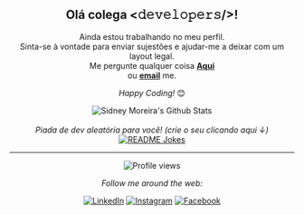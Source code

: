 <div align="center">
<h2> Olá colega <𝚍𝚎𝚟𝚎𝚕𝚘𝚙𝚎𝚛𝚜/>! </h2>
</div>

<div align="center">
Ainda estou trabalhando no meu perfil. <br>
Sinta-se à vontade para enviar sujestões e ajudar-me a deixar com um layout legal.  <br>
Me pergunte qualquer coisa <a href="https://github.com/SidneyMoreira/SidneyMoreira/issues/new"><b>Aqui</b></a><br>
ou <a href="mailto:sidmoreira.hp@gmail.com"><b>email</b></a> me.

<i>Happy Coding!</i> 😊

</div>

<div align="center">
<img align="center" src="https://github-readme-stats.vercel.app/api?username=SidneyMoreira&include_all_commits=true&count_private=true&show_icons=true&line_height=20&title_color=7A7ADB&icon_color=2234AE&text_color=D3D3D3&bg_color=0,000000,130F40" alt="Sidney Moreira's Github Stats">

</br>
</br>
<i>Piada de dev aleatória para você! (crie o seu clicando aqui ↓)</i><br>
<a href="https://readme-jokes.vercel.app"><img align="center" src="https://readme-jokes.vercel.app/api?bgColor=%23073b4c&textColor=%2306d6a0&aColor=%2306d6a0&borderColor=%2306d6a0" alt="README Jokes"></a>

---
<!--[![HitCount](http://hits.dwyl.com/SidneyMoreira/SidneyMoreira.svg)](http://hits.dwyl.com/SidneyMoreira/SidneyMoreira) -->
![Profile views](https://gpvc.arturio.dev/SidneyMoreira)

<i>Follow me around the web:</i><br>

<a href="https://www.linkedin.com/in/sidmoreira" target="_blank"><img src="https://img.shields.io/badge/LinkedIn-%230077B5.svg?&style=flat-square&logo=linkedin&logoColor=white" alt="LinkedIn"></a>
<a href="https://www.instagram.com/sidnei_moreira" target="_blank"><img src="https://img.shields.io/badge/Instagram-%23E4405F.svg?&style=flat-square&logo=instagram&logoColor=white" alt="Instagram"></a>
<a href="https://www.facebook.com/Kyosanim.SidneyMoreira" target="_blank"><img src="https://img.shields.io/badge/Facebook-%231877F2.svg?&style=flat-square&logo=facebook&logoColor=white" alt="Facebook"></a>
</div>

